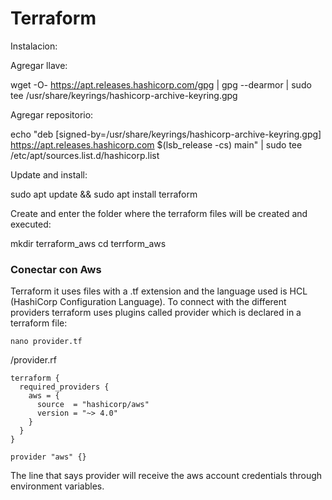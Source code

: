 # Terraform

Instalacion:

Agregar llave:

  wget -O- https://apt.releases.hashicorp.com/gpg | gpg --dearmor | sudo tee /usr/share/keyrings/hashicorp-archive-keyring.gpg

Agregar repositorio:

  echo "deb [signed-by=/usr/share/keyrings/hashicorp-archive-keyring.gpg] https://apt.releases.hashicorp.com $(lsb_release -cs) main" | sudo tee /etc/apt/sources.list.d/hashicorp.list

Update and install:

  sudo apt update && sudo apt install terraform

Create and enter the folder where the terraform files will be created and executed:

  mkdir terraform_aws
  cd terrform_aws
    
### Conectar con Aws

Terraform it uses files with a .tf extension and the language used is HCL (HashiCorp Configuration Language). To connect with the different providers terraform uses plugins called provider which is declared in a terraform file:

    nano provider.tf

/provider.rf

    terraform {
      required_providers {
        aws = {
          source  = "hashicorp/aws"
          version = "~> 4.0"
        }
      }
    }

    provider "aws" {}
 
The line that says provider will receive the aws account credentials through environment variables.



